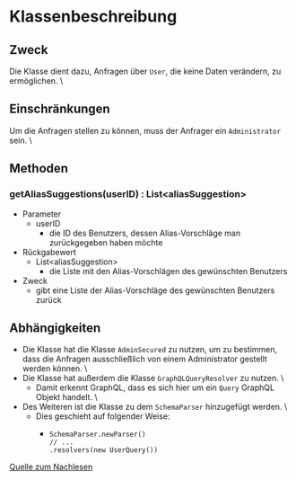 # Klassenbeschreibung

## Zweck

Die Klasse dient dazu, Anfragen über `User`, die keine Daten verändern, zu ermöglichen. \

## Einschränkungen

Um die Anfragen stellen zu können, muss der Anfrager ein `Administrator` sein. \

## Methoden

### getAliasSuggestions(userID) : List\<aliasSuggestion>

- Parameter
  - userID
    - die ID des Benutzers, dessen Alias-Vorschläge man zurückgegeben haben möchte
- Rückgabewert
  - List\<aliasSuggestion>
    - die Liste mit den Alias-Vorschlägen des gewünschten Benutzers
- Zweck
  - gibt eine Liste der Alias-Vorschläge des gewünschten Benutzers zurück

## Abhängigkeiten

- Die Klasse hat die Klasse `AdminSecured` zu nutzen, um zu bestimmen, dass die Anfragen ausschließlich von einem Administrator gestellt werden können. \
- Die Klasse hat außerdem die Klasse `GraphQLQueryResolver` zu nutzen. \
  - Damit erkennt GraphQL, dass es sich hier um ein `Query` GraphQL Objekt handelt. \
- Des Weiteren ist die Klasse zu dem `SchemaParser` hinzugefügt werden. \
  - Dies geschieht auf folgender Weise:
    - ```
      SchemaParser.newParser()
      // ...
      .resolvers(new UserQuery())
      ```
[Quelle zum Nachlesen](https://www.graphql-java-kickstart.com/tools/schema-definition/)
